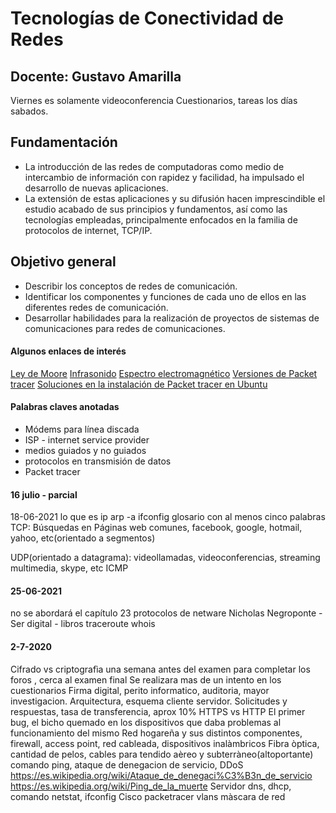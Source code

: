 # Tecnologías de Conectividad de Redes
## Docente: Gustavo Amarilla

Viernes es solamente videoconferencia
Cuestionarios, tareas los días sabados.

## Fundamentación
- La introducción de las redes de computadoras como medio de intercambio de información con rapidez y facilidad, ha impulsado el desarrollo de nuevas aplicaciones.
- La extensión de estas aplicaciones y su difusión hacen imprescindible el estudio acabado de sus principios y fundamentos, así como las tecnologías empleadas, principalmente enfocados en la familia de protocolos de internet, TCP/IP.

## Objetivo general

- Describir los conceptos de redes de comunicación.
- Identificar los componentes y funciones de cada uno de ellos en las diferentes redes de comunicación.
- Desarrollar habilidades para la realización de proyectos de sistemas de comunicaciones para redes de comunicaciones.

#### Algunos enlaces de interés
[Ley de Moore](https://es.wikipedia.org/wiki/Ley_de_Moore)
[Infrasonido](https://es.wikipedia.org/wiki/Infrasonido)
[Espectro electromagnético](https://es.wikipedia.org/wiki/Espectro_electromagn%C3%A9tico)
[Versiones de Packet tracer](https://www.sololinux.es/descargar-cisco-packet-tracer-8-0-0/#Descargar_Packet_Tracer_800)
[Soluciones en la instalación de Packet tracer en Ubuntu](https://community.cisco.com/t5/network-management/unable-to-install-packettracer-on-ubuntu-20-04/td-p/4074024)

#### Palabras claves anotadas
- Módems para línea discada
- ISP - internet service provider
- medios guiados y no guiados
- protocolos en transmisión de datos 
- Packet tracer

#### 16 julio - parcial

18-06-2021
lo que es ip
arp -a
ifconfig
glosario con al menos cinco palabras
TCP: Búsquedas en Páginas web comunes, facebook, google, hotmail, yahoo, etc(orientado a segmentos)

UDP(orientado a datagrama): videollamadas, videoconferencias, streaming multimedia, skype, etc 
ICMP

#### 25-06-2021
no se abordará el capítulo 23 protocolos de netware
Nicholas Negroponte - Ser digital - libros
traceroute
whois

#### 2-7-2020
Cifrado vs criptografìa
una semana antes del examen para completar los foros , cerca al examen final
Se realizara mas de un intento en los cuestionarios
Firma digital, perito informatico, auditoria, mayor investigacion.
Arquitectura, esquema cliente servidor.
Solicitudes y respuestas, tasa de transferencia, aprox 10%
HTTPS vs HTTP
El primer bug, el bicho quemado en los dispositivos que daba problemas al funcionamiento del mismo
Red hogareña y sus distintos componentes, firewall, access point, red cableada, dispositivos inalàmbricos
Fibra òptica, cantidad de pelos, cables para tendido aèreo y subterràneo(altoportante)
comando ping, ataque de denegacion de servicio, DDoS
https://es.wikipedia.org/wiki/Ataque_de_denegaci%C3%B3n_de_servicio
https://es.wikipedia.org/wiki/Ping_de_la_muerte
Servidor dns, dhcp, 
comando netstat, ifconfig
Cisco packetracer
vlans
màscara de red
